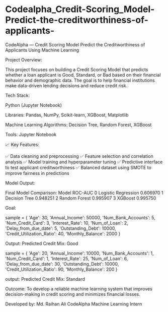 # Codealpha_Credit-Scoring_Model-Predict-the-creditworthiness-of-applicants-

CodeAlpha — Credit Scoring Model
Predict the Creditworthiness of Applicants Using Machine Learning

Project Overview:

This project focuses on building a Credit Scoring Model that predicts whether a loan applicant is Good, Standard, or Bad based on their financial behavior and demographic data.
The goal is to help financial institutions make data-driven lending decisions and reduce credit risk.

Tech Stack:

Python (Jupyter Notebook)

Libraries: Pandas, NumPy, Scikit-learn, XGBoost, Matplotlib

Machine Learning Algorithms: Decision Tree, Random Forest, XGBoost

Tools: Jupyter Notebook

📈 Key Features:

✅ Data cleaning and preprocessing
✅ Feature selection and correlation analysis
✅ Model training and hyperparameter tuning
✅ Predictive interface to test applicant creditworthiness
✅ Balanced dataset using SMOTE to improve fairness in predictions

Model Output:


 Final Model Comparison:
                 Model   ROC-AUC
0  Logistic Regression  0.606970
1        Decision Tree  0.948251
2        Random Forest  0.995907
3              XGBoost  0.995750


Goal:

sample = {
    'Age': 30,
    'Annual_Income': 50000,
    'Num_Bank_Accounts': 5,
    'Num_Credit_Card': 3,
    'Interest_Rate': 10,
    'Num_of_Loan': 2,
    'Delay_from_due_date': 5,
    'Outstanding_Debt': 10000,
    'Credit_Utilization_Ratio': 40,
    'Monthly_Balance': 2000
}

Output: Predicted Credit Mix: Good


sample = {
    'Age': 20,
    'Annual_Income': 10000,
    'Num_Bank_Accounts': 1,
    'Num_Credit_Card': 1,
    'Interest_Rate': 25,
    'Num_of_Loan': 6,
    'Delay_from_due_date': 30,
    'Outstanding_Debt': 10000,
    'Credit_Utilization_Ratio': 90,
    'Monthly_Balance': 200
}


output: Predicted Credit Mix: Standard

Outcome: 
To develop a reliable machine learning system that improves decision-making in credit scoring and minimizes financial losses.


Developed by:
Md. Raihan Ali
CodeAlpha Machine Learning Intern
